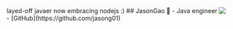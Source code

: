 <img align="right" src="https://github-readme-stats.vercel.app/api?username=jasong93&show_icons=true&icon_color=CE1D2D&text_color=718096&bg_color=ffffff&hide_title=true" />
layed-off javaer now embracing nodejs :)
## JasonGao 👋
- Java engineer
- [GitHub](https://github.com/jasong01)
